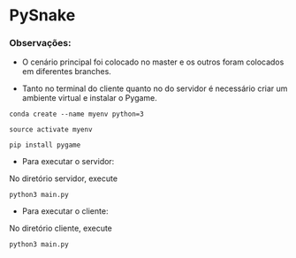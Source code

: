 # PySnake

### Observações:

- O cenário principal foi colocado no master e os outros foram colocados em diferentes branches.

- Tanto no terminal do cliente quanto no do servidor é necessário criar um ambiente virtual e instalar o Pygame.

`conda create --name myenv python=3`

`source activate myenv`

`pip install pygame`

- Para executar o servidor:

No diretório servidor, execute

`python3 main.py`

- Para executar o cliente:

No diretório cliente, execute

`python3 main.py`
